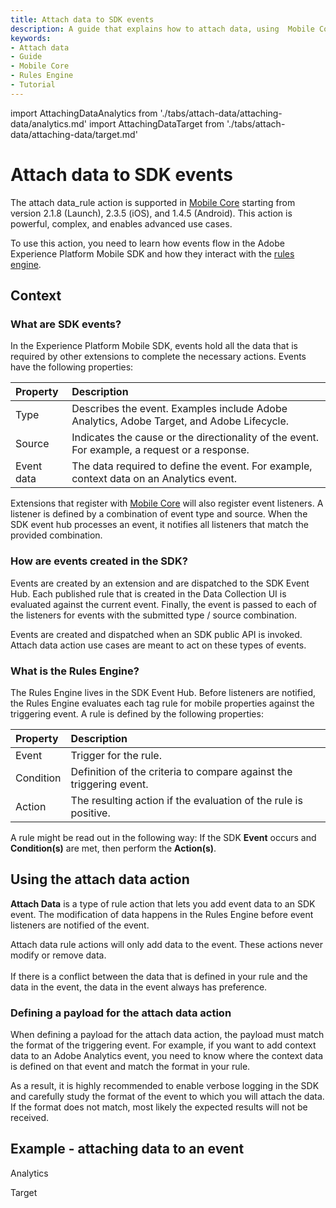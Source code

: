 ```yaml
---
title: Attach data to SDK events
description: A guide that explains how to attach data, using  Mobile Core, to your Mobile SDK events.
keywords:
- Attach data
- Guide
- Mobile Core
- Rules Engine
- Tutorial
---
```


import AttachingDataAnalytics from './tabs/attach-data/attaching-data/analytics.md'
import AttachingDataTarget from './tabs/attach-data/attaching-data/target.md'

# Attach data to SDK events

The attach data_rule action is supported in [Mobile Core](../../base-extensions/mobile-core/index.md) starting from version 2.1.8 (Launch), 2.3.5 (iOS), and 1.4.5 (Android). This action is powerful, complex, and enables advanced use cases.

To use this action, you need to learn how events flow in the Adobe Experience Platform Mobile SDK and how they interact with the [rules engine](../../base-extensions/mobile-core/rules-engine/index.md).

## Context

### What are SDK events?

In the Experience Platform Mobile SDK, events hold all the data that is required by other extensions to complete the necessary actions. Events have the following properties:

| Property | Description |
| :--- | :--- |
| Type | Describes the event. Examples include Adobe Analytics, Adobe Target, and Adobe Lifecycle. |
| Source | Indicates the cause or the directionality of the event. For example, a request or a response. |
| Event data | The data required to define the event. For example, context data on an Analytics event. |

Extensions that register with [Mobile Core](../../base-extensions/mobile-core/index.md) will also register event listeners. A listener is defined by a combination of event type and source. When the SDK event hub processes an event, it notifies all listeners that match the provided combination.

### How are events created in the SDK?

Events are created by an extension and are dispatched to the SDK Event Hub. Each published rule that is created in the Data Collection UI is evaluated against the current event. Finally, the event is passed to each of the listeners for events with the submitted type / source combination.

<InlineAlert variant="info" slots="text"/>

Events are created and dispatched when an SDK public API is invoked. Attach data action use cases are meant to act on these types of events.

### What is the Rules Engine?

The Rules Engine lives in the SDK Event Hub. Before listeners are notified, the Rules Engine evaluates each tag rule for mobile properties against the triggering event. A rule is defined by the following properties:

| Property | Description |
| :--- | :--- |
| Event | Trigger for the rule. |
| Condition | Definition of the criteria to compare against the triggering event. |
| Action | The resulting action if the evaluation of the rule is positive. |

<InlineAlert variant="info" slots="text"/>

A rule might be read out in the following way: If the SDK **Event** occurs and **Condition(s)** are met, then perform the **Action(s)**.

## Using the attach data action

**Attach Data** is a type of rule action that lets you add event data to an SDK event. The modification of data happens in the Rules Engine before event listeners are notified of the event.

<InlineAlert variant="info" slots="text"/>

Attach data rule actions will only add data to the event. These actions never modify or remove data. <br/><br/> If there is a conflict between the data that is defined in your rule and the data in the event, the data in the event always has preference.

### Defining a payload for the attach data action

When defining a payload for the attach data action, the payload must match the format of the triggering event. For example, if you want to add context data to an Adobe Analytics event, you need to know where the context data is defined on that event and match the format in your rule.

As a result, it is highly recommended to enable verbose logging in the SDK and carefully study the format of the event to which you will attach the data. If the format does not match, most likely the expected results will not be received.

## Example - attaching data to an event

<TabsBlock orientation="horizontal" slots="heading, content" repeat="2"/>

Analytics

<AttachingDataAnalytics/>

Target

<AttachingDataTarget/>
